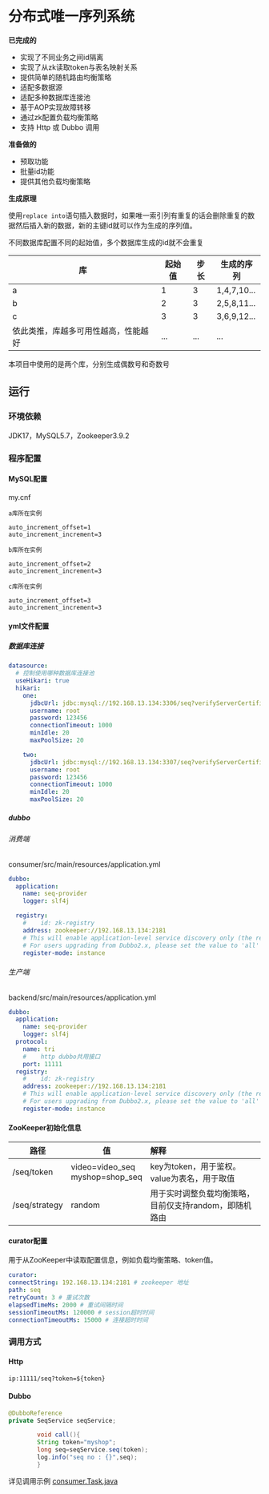 # 分布式唯一序列系统
**已完成的**

- 实现了不同业务之间id隔离
- 实现了从zk读取token与表名映射关系
- 提供简单的随机路由均衡策略
- 适配多数据源
- 适配多种数据库连接池
- 基于AOP实现故障转移
- 通过zk配置负载均衡策略
- 支持 Http 或 Dubbo 调用

**准备做的**

- 预取功能
- 批量id功能
- 提供其他负载均衡策略

**生成原理**

使用`replace into`语句插入数据时，如果唯一索引列有重复的话会删除重复的数据然后插入新的数据，新的主键id就可以作为生成的序列值。

不同数据库配置不同的起始值，多个数据库生成的id就不会重复

| 库                  | 起始值 | 步长  | 生成的序列       |
|--------------------|-----|-----|-------------|
| a                  | 1   | 3   | 1,4,7,10... |
| b                  | 2   | 3   | 2,5,8,11... |
| c                  | 3   | 3   | 3,6,9,12... |
| 依此类推，库越多可用性越高，性能越好 | ... | ... | ...         |

本项目中使用的是两个库，分别生成偶数号和奇数号

## 运行

### 环境依赖

JDK17，MySQL5.7，Zookeeper3.9.2

### 程序配置

#### MySQL配置

my.cnf

`a库所在实例`

```text
auto_increment_offset=1
auto_increment_increment=3
```

`b库所在实例`

```text
auto_increment_offset=2
auto_increment_increment=3
```

`c库所在实例`

```text
auto_increment_offset=3
auto_increment_increment=3
```

#### yml文件配置

##### 数据库连接
```yaml
datasource:
  # 控制使用哪种数据库连接池
  useHikari: true
  hikari:
    one:
      jdbcUrl: jdbc:mysql://192.168.13.134:3306/seq?verifyServerCertificate=false&useSSL=true
      username: root
      password: 123456
      connectionTimeout: 1000
      minIdle: 20
      maxPoolSize: 20

    two:
      jdbcUrl: jdbc:mysql://192.168.13.134:3307/seq?verifyServerCertificate=false&useSSL=true
      username: root
      password: 123456
      connectionTimeout: 1000
      minIdle: 20
      maxPoolSize: 20
```

##### dubbo

###### 消费端

consumer/src/main/resources/application.yml

```yaml
dubbo:
  application:
    name: seq-provider
    logger: slf4j

  registry:
    #    id: zk-registry
    address: zookeeper://192.168.13.134:2181
    # This will enable application-level service discovery only (the recommended service discovery method for Dubbo3).
    # For users upgrading from Dubbo2.x, please set the value to 'all' for smooth migration.
    register-mode: instance
```

###### 生产端

backend/src/main/resources/application.yml

```yaml
dubbo:
  application:
    name: seq-provider
    logger: slf4j
  protocol:
    name: tri
    #    http dubbo共用接口
    port: 11111
  registry:
    #    id: zk-registry
    address: zookeeper://192.168.13.134:2181
    # This will enable application-level service discovery only (the recommended service discovery method for Dubbo3).
    # For users upgrading from Dubbo2.x, please set the value to 'all' for smooth migration.
    register-mode: instance
```

#### ZooKeeper初始化信息

| 路径            | 值                                    | 解释                             |
|---------------|--------------------------------------|:-------------------------------|
| /seq/token    | video=video_seq <br/>myshop=shop_seq | key为token，用于鉴权。value为表名，用于取值   |
| /seq/strategy | random                               | 用于实时调整负载均衡策略，目前仅支持random，即随机路由 |

#### curator配置

用于从ZooKeeper中读取配置信息，例如负载均衡策略、token值。

```yaml
curator:
connectString: 192.168.13.134:2181 # zookeeper 地址
path: seq
retryCount: 3 # 重试次数
elapsedTimeMs: 2000 # 重试间隔时间
sessionTimeoutMs: 120000 # session超时时间
connectionTimeoutMs: 15000 # 连接超时时间
```

### 调用方式

#### Http

`ip:11111/seq?token=${token}`

#### Dubbo

```java
@DubboReference
private SeqService seqService;

        void call(){
        String token="myshop";
        long seq=seqService.seq(token);
        log.info("seq no : {}",seq);
        }
```

详见调用示例 [consumer.Task.java](consumer/src/main/java/cn/lz/seq/demo/consumer/Task.java)